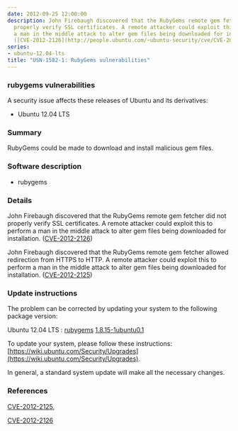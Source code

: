 ```yaml
---
date: 2012-09-25 12:00:00
description: John Firebaugh discovered that the RubyGems remote gem fetcher did not
  properly verify SSL certificates. A remote attacker could exploit this to perform
  a man in the middle attack to alter gem files being downloaded for installation.
  ([CVE-2012-2126](http://people.ubuntu.com/~ubuntu-security/cve/CVE-2012-2126))
series:
- ubuntu-12.04-lts
title: "USN-1582-1: RubyGems vulnerabilities"
---
```



### rubygems vulnerabilities

A security issue affects these releases of Ubuntu and its derivatives:

* Ubuntu 12.04 LTS

### Summary

RubyGems could be made to download and install malicious gem files. 

### Software description

* rubygems 

### Details

John Firebaugh discovered that the RubyGems remote gem fetcher did not properly verify SSL certificates. A remote attacker could exploit this to perform a man in the middle attack to alter gem files being downloaded for installation. ([CVE-2012-2126](http://people.ubuntu.com/~ubuntu-security/cve/CVE-2012-2126))

John Firebaugh discovered that the RubyGems remote gem fetcher allowed redirection from HTTPS to HTTP. A remote attacker could exploit this to perform a man in the middle attack to alter gem files being downloaded for installation. ([CVE-2012-2125](http://people.ubuntu.com/~ubuntu-security/cve/CVE-2012-2125)) 

### Update instructions

The problem can be corrected by updating your system to the following package version:

Ubuntu 12.04 LTS
 : [rubygems](https://launchpad.net/ubuntu/+source/rubygems) <span> [1.8.15-1ubuntu0.1](https://launchpad.net/ubuntu/+source/rubygems/1.8.15-1ubuntu0.1) </span> 

To update your system, please follow these instructions: [https://wiki.ubuntu.com/Security/Upgrades](https://wiki.ubuntu.com/Security/Upgrades).

In general, a standard system update will make all the necessary changes. 

### References

 
 [CVE-2012-2125](http://people.ubuntu.com/~ubuntu-security/cve/CVE-2012-2125), 

 [CVE-2012-2126](http://people.ubuntu.com/~ubuntu-security/cve/CVE-2012-2126)